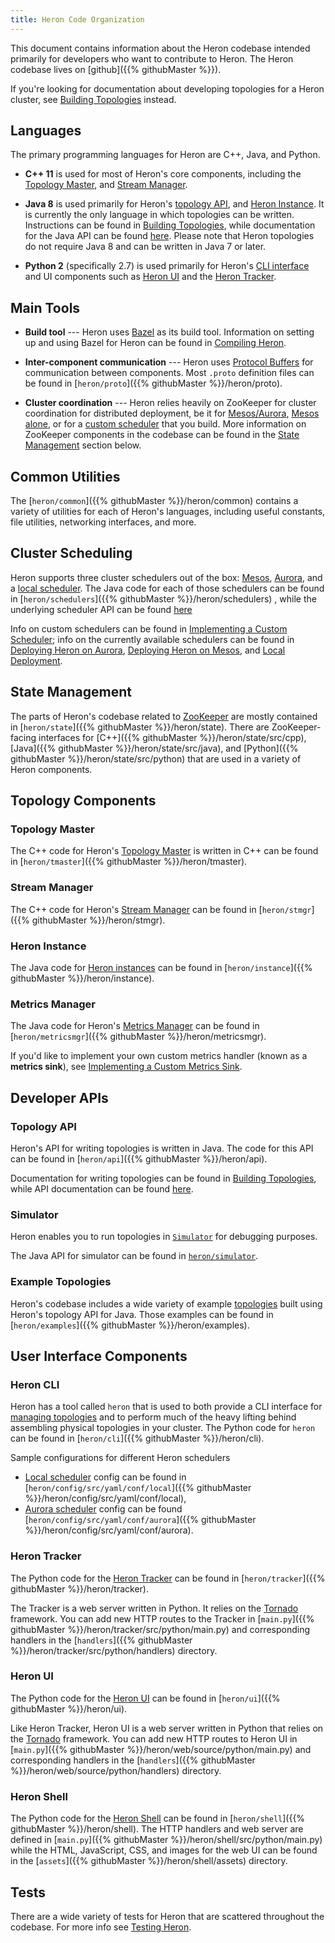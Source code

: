 ```yaml
---
title: Heron Code Organization
---
```


This document contains information about the Heron codebase intended primarily
for developers who want to contribute to Heron. The Heron codebase lives on
[github]({{% githubMaster %}}).

If you're looking for documentation about developing topologies for a Heron
cluster, see [Building Topologies](../../developers/topologies) instead.

## Languages

The primary programming languages for Heron are C++, Java, and Python.

* **C++ 11** is used for most of Heron's core components, including the
[Topology Master](../../concepts/architecture#topology-master), and
[Stream Manager](../../concepts/architecture#stream-manager).

* **Java 8** is used primarily for Heron's [topology
API](../../concepts/topologies), and [Heron Instance](../../concepts/architecture#heron-instance).
It is currently the only language in which topologies can be written. Instructions can be found
in [Building Topologies](../../developers/topologies), while documentation for the Java
API can be found [here](/api/com/twitter/heron/api/topology/package-summary.html). Please note that Heron topologies do not
require Java 8 and can be written in Java 7 or later.

* **Python 2** (specifically 2.7) is used primarily for Heron's [CLI
interface](../..//operators/heron-cli) and UI components such as [Heron
UI](../../operators/heron-ui) and the [Heron
Tracker](../../operators/heron-tracker).

## Main Tools

* **Build tool** --- Heron uses [Bazel](http://bazel.io/) as its build tool.
Information on setting up and using Bazel for Heron can be found in [Compiling
Heron](../../developers/compiling/compiling).

* **Inter-component communication** --- Heron uses [Protocol
Buffers](https://developers.google.com/protocol-buffers/?hl=en) for
communication between components. Most `.proto` definition files can be found in
[`heron/proto`]({{% githubMaster %}}/heron/proto).

* **Cluster coordination** --- Heron relies heavily on ZooKeeper for cluster
coordination for distributed deployment, be it for [Mesos/Aurora](../../operators/deployment/schedulers/aurora),
[Mesos alone](../../operators/deployment/schedulers/mesos), or for a [custom
scheduler](../custom-scheduler) that you build. More information on ZooKeeper
components in the codebase can be found in the [State
Management](#state-management) section below.

## Common Utilities

The [`heron/common`]({{% githubMaster %}}/heron/common) contains a variety of
utilities for each of Heron's languages, including useful constants, file
utilities, networking interfaces, and more.

## Cluster Scheduling

Heron supports three cluster schedulers out of the box:
[Mesos](../../operators/deployment/schedulers/mesos),
[Aurora](../../operators/deployment/schedulers/aurora), and a [local
scheduler](../../operators/deployment/schedulers/local). The Java code for each of those
schedulers can be found in [`heron/schedulers`]({{% githubMaster %}}/heron/schedulers)
, while the underlying scheduler API can be found [here](/api/com/twitter/heron/spi/scheduler/package-summary.html)

Info on custom schedulers can be found in [Implementing a Custom
Scheduler](../custom-scheduler); info on the currently available schedulers
can be found in [Deploying Heron on
Aurora](../../operators/deployment/schedulers/aurora), [Deploying Heron on
Mesos](../../operators/deployment/schedulers/mesos), and [Local
Deployment](../../operators/deployment/schedulers/local).

## State Management

The parts of Heron's codebase related to
[ZooKeeper](http://zookeeper.apache.org/) are mostly contained in
[`heron/state`]({{% githubMaster %}}/heron/state). There are ZooKeeper-facing
interfaces for [C++]({{% githubMaster %}}/heron/state/src/cpp),
[Java]({{% githubMaster %}}/heron/state/src/java), and
[Python]({{% githubMaster %}}/heron/state/src/python) that are used in a variety of
Heron components.

## Topology Components

### Topology Master

The C++ code for Heron's [Topology
Master](../../concepts/architecture#topology-master) is written in C++ can be
found in [`heron/tmaster`]({{% githubMaster %}}/heron/tmaster).

### Stream Manager

The C++ code for Heron's [Stream
Manager](../../concepts/architecture#stream-manager) can be found in
[`heron/stmgr`]({{% githubMaster %}}/heron/stmgr).

### Heron Instance

The Java code for [Heron
instances](../../concepts/architecture#heron-instance) can be found in
[`heron/instance`]({{% githubMaster %}}/heron/instance).

### Metrics Manager

The Java code for Heron's [Metrics
Manager](../../concepts/architecture#metrics-manager) can be found in
[`heron/metricsmgr`]({{% githubMaster %}}/heron/metricsmgr).

If you'd like to implement your own custom metrics handler (known as a **metrics
sink**), see [Implementing a Custom Metrics Sink](../custom-metrics-sink).

## Developer APIs

### Topology API

Heron's API for writing topologies is written in Java. The code for this API can
be found in [`heron/api`]({{% githubMaster %}}/heron/api).

Documentation for writing topologies can be found in [Building
Topologies](../../developers/topologies), while API documentation can be found
[here](/api/com/twitter/heron/api/topology/package-summary.html).

### Simulator

Heron enables you to run topologies in [`Simulator`](../../developers/simulator-mode)
for debugging purposes.

The Java API for simulator can be found in
[`heron/simulator`](/api/com/twitter/heron/simulator/package-summary.html).

### Example Topologies

Heron's codebase includes a wide variety of example
[topologies](../../concepts/topologies) built using Heron's topology API for
Java. Those examples can be found in
[`heron/examples`]({{% githubMaster %}}/heron/examples).

## User Interface Components

### Heron CLI

Heron has a tool called `heron` that is used to both provide a CLI interface
for [managing topologies](../../operators/heron-cli) and to perform much of
the heavy lifting behind assembling physical topologies in your cluster.
The Python code for `heron` can be found in
[`heron/cli`]({{% githubMaster %}}/heron/cli).

Sample configurations for different Heron schedulers

* [Local scheduler](../../operators/deployment/schedulers/local) config can be found in [`heron/config/src/yaml/conf/local`]({{% githubMaster %}}/heron/config/src/yaml/conf/local),
* [Aurora scheduler](../../operators/deployment/schedulers/aurora) config can be found [`heron/config/src/yaml/conf/aurora`]({{% githubMaster %}}/heron/config/src/yaml/conf/aurora).

### Heron Tracker

The Python code for the [Heron Tracker](../../operators/heron-tracker) can be
found in [`heron/tracker`]({{% githubMaster %}}/heron/tracker).

The Tracker is a web server written in Python. It relies on the
[Tornado](http://www.tornadoweb.org/en/stable/) framework. You can add new HTTP
routes to the Tracker in
[`main.py`]({{% githubMaster %}}/heron/tracker/src/python/main.py) and
corresponding handlers in the
[`handlers`]({{% githubMaster %}}/heron/tracker/src/python/handlers) directory.

### Heron UI

The Python code for the [Heron UI](../../operators/heron-ui) can be found in
[`heron/ui`]({{% githubMaster %}}/heron/ui).

Like Heron Tracker, Heron UI is a web server written in Python that relies on
the [Tornado](http://www.tornadoweb.org/en/stable/) framework. You can add new
HTTP routes to Heron UI in
[`main.py`]({{% githubMaster %}}/heron/web/source/python/main.py) and corresponding
handlers in the [`handlers`]({{% githubMaster %}}/heron/web/source/python/handlers)
directory.

### Heron Shell

The Python code for the [Heron Shell](../../operators/heron-shell) can be
found in [`heron/shell`]({{% githubMaster %}}/heron/shell). The HTTP handlers and
web server are defined in
[`main.py`]({{% githubMaster %}}/heron/shell/src/python/main.py) while the HTML,
JavaScript, CSS, and images for the web UI can be found in the
[`assets`]({{% githubMaster %}}/heron/shell/assets) directory.

## Tests

There are a wide variety of tests for Heron that are scattered throughout the
codebase. For more info see [Testing Heron](../testing).
